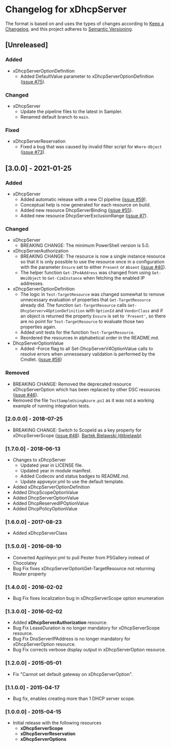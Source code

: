 # Changelog for xDhcpServer

The format is based on and uses the types of changes according to [Keep a Changelog](https://keepachangelog.com/en/1.0.0/),
and this project adheres to [Semantic Versioning](https://semver.org/spec/v2.0.0.html).

## [Unreleased]

### Added

- xDhcpServerOptionDefinition
  - Added DefaultValue parameter to xDhcpServerOptionDefinition ([issue #75](https://github.com/dsccommunity/xDhcpServer/issues/75)).

### Changed

- xDhcpServer
  - Update the pipeline files to the latest in Sampler.
  - Renamed default branch to `main`.

### Fixed

- xDhcpServerReservation
  - Fixed a bug that was caused by invalid filter script for `Where-Object`
    ([issue #73](https://github.com/dsccommunity/xDhcpServer/issues/73)).

## [3.0.0] - 2021-01-25

### Added

- xDhcpServer
  - Added automatic release with a new CI pipeline ([issue #59](https://github.com/dsccommunity/xDhcpServer/issues/59)).
  - Conceptual help is now generated for each resource on build.
  - Added new resource DhcpServerBinding ([issue #55](https://github.com/dsccommunity/xDhcpServer/issues/55)).
  - Added new resource DhcpServerExclusionRange ([issue #7](https://github.com/dsccommunity/xDhcpServer/issues/7)).

### Changed

- xDhcpServer
  - BREAKING CHANGE: The minimum PowerShell version is 5.0.
- xDhcpServerAuthorization
  - BREAKING CHANGE: The resource is now a single instance resource so
    that it is only possible to use the resource once in a configuration
    with the parameter `Ensure` set to either `Present` or `Absent`
    ([issue #40](https://github.com/dsccommunity/xDhcpServer/issues/40)).
  - The helper function `Get-IPv4Address` was changed from using `Get-WmiObject`
    to `Get-CimInstance` when fetching the enabled IP addresses.
- xDhcpServerOptionDefinition
  - The logic in `Test-TargetResource` was changed somewhat to remove
    unnecessary evaluation of properties that `Get-TargetResource` already
    did. The function `Get-TargetResource` calls `Get-DhcpServerv4OptionDefinition`
    with `OptionId` and `VendorClass` and if an object is returned the property
    `Ensure` is set to `'Present'`, so there are no point for `Test-TargetResource`
    to evaluate those two properties again.
  - Added unit tests for the function `Test-TargetResource`.
  - Reordered the resources in alphabetical order in the README.md.
- DhcpServerOptionValue
  - Added -Force flag to all Set-DhcpServerV4OptionValue calls to resolve errors
    when unnessesary validation is performed by the Cmdlet.
    ([issue #56](https://github.com/dsccommunity/xDhcpServer/issues/56))

### Removed

- BREAKING CHANGE: Removed the deprecated resource xDhcpServerOption which
  has been replaced by other DSC resources ([issue #46](https://github.com/dsccommunity/xDhcpServer/issues/46)).
- Removed the file `TestSampleUsingAzure.ps1` as it was not a working example
  of running integration tests.

### [2.0.0.0] - 2018-07-25

- BREAKING CHANGE: Switch to ScopeId as a key property for xDhcpServerScope
  ([issue #48](https://github.com/dsccommunity/xDhcpServer/issues/48)).
  [Bartek Bielawski (@bielawb)](https://github.com/bielawb)

### [1.7.0.0] - 2018-06-13

- Changes to xDhcpServer
  - Updated year in LICENSE file.
  - Updated year in module manifest.
  - Added Codecov and status badges to README.md.
  - Update appveyor.yml to use the default template.
- Added xDhcpServerOptionDefinition
- Added DhcpScopeOptionValue
- Added DhcpServerOptionValue
- Added DhcpReservedIPOptionValue
- Added DhcpPolicyOptionValue

### [1.6.0.0] - 2017-08-23

- Added xDhcpServerClass

### [1.5.0.0] - 2016-08-10

- Converted AppVeyor.yml to pull Pester from PSGallery instead of Chocolatey
- Bug Fix fixes xDhcpServerOption\Get-TargetResource not returning Router property

### [1.4.0.0] - 2016-02-02

- Bug Fix fixes localization bug in xDhcpServerScope option enumeration

### [1.3.0.0] - 2016-02-02

- Added **xDhcpServerAuthorization** resource.
- Bug Fix LeaseDuration is no longer mandatory for xDhcpServerScope resource.
- Bug Fix DnsServerIPAddress is no longer mandatory for xDhcpServerOption resource.
- Bug Fix corrects verbose display output in xDhcpServerOption resource.

### [1.2.0.0] - 2015-05-01

- Fix "Cannot set default gateway on xDhcpServerOption".

### [1.1.0.0] - 2015-04-17

- Bug fix, enables creating more than 1 DHCP server scope.

### [1.0.0.0] - 2015-04-15

- Initial release with the following resources
  - **xDhcpServerScope**
  - **xDhcpServerReservation**
  - **xDhcpServerOptions**

